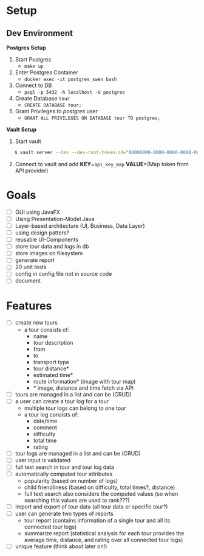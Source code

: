 # Setup
## Dev Environment
**Postgres Setup**
1. Start Postgres
   - `make up`
2. Enter Postgres Container
   - `docker exec -it postgres_swen bash`
3. Connect to DB
   - `psql -p 5432 -h localhost -U postgres`
4. Create Database `tour`
   -   `CREATE DATABASE tour;`
5. Grant Privileges to *postgres* user 
   -   `GRANT ALL PRIVILEGES ON DATABASE tour TO postgres;`
   
**Vault Setup**
1. Start vault 
```bash 
   $ vault server --dev --dev-root-token-id="00000000-0000-0000-0000-000000000000"
```
2. Connect to vault and add **KEY**=`api_key_map` **VALUE**=(Map token from API provider)

# Goals
- [ ] GUI using JavaFX
- [ ] Using Presentation-Model Java
- [ ] Layer-based architecture (UI, Business, Data Layer)
- [ ] using design patters? 
- [ ] reusable UI-Components 
- [ ] store tour data and logs in db
- [ ] store images on filesystem
- [ ] generate report
- [ ] 20 unit tests
- [ ] config in config file not in source code
- [ ] document

# Features
- [ ] create new tours
    - a tour consists of:
      - name
      - tour description
      - from
      - to
      - transport type
      - tour distance*
      - estimated time*
      - route information* (image with tour map)
      - \* image, distance and time fetch via API
- [ ] tours are managed in a list and can be (CRUD)
- [ ] a user can create a tour log for a tour
  - multiple tour logs can belong to one tour
  - a tour log consists of:
    - date/time
    - comment
    - difficulty
    - total time
    - rating
- [ ] tour logs are managed in a list and can be (CRUD)
- [ ] user input is validated
- [ ] full text search in tour and tour log data
- [ ] automatically computed tour attributes
  - popularity (based on number of logs)
  - child friendliness (based on difficulty, total times?, distance)
  - full text search also considers the computed values (so when searching this values are used to rank???)
- [ ] import and export of tour data (all tour data or specific tour?)
- [ ] user can generate two types of reports 
  - tour report (contains information of a single tour and all its connected tour logs)
  - summarize report (statistical analysis for each tour provides the average time, distance, and rating over all connected tour logs)
- [ ] unique feature (think about later on!)
